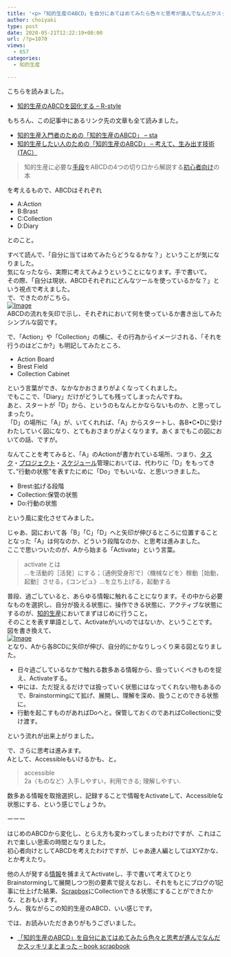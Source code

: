 ```yaml
---
title: '<p>「知的生産のABCD」を自分にあてはめてみたら色々と思考が進んでなんだかスッキリまとまった<br />'
author: choiyaki
type: post
date: 2020-05-21T12:22:19+00:00
url: /?p=1070
views:
  - 657
categories:
  - 知的生産

---
```

こちらを読みました。

  * [知的生産のABCDを図化する – R-style][1]

もちろん、この記事中にあるリンク先の文章も全て読みました。

  * [知的生産入門者のための「知的生産のABCD」 &#8211; sta][2]
  * [知的生産したい人のための「知的生産のABCD」 &#8211; 考えて、生み出す技術(TAC）][3]

> 知的生産に必要な[手段][4]をABCDの4つの切り口から解説する[初心者向け][5]の本

を考えるもので、ABCDはそれぞれ

  * A:Action
  * B:Brast
  * C:Collection
  * D:Diary

とのこと。

すべて読んで、「自分に当てはめてみたらどうなるかな？」ということが気になりました。  
気になったなら、実際に考えてみようということになります。手で書いて。  
その際、「自分は現状、ABCDそれぞれにどんなツールを使っているかな？」という視点で考えました。  
で、できたのがこちら。  
[![Image][6]][7]  
ABCDの流れを矢印で示し、それぞれにおいて何を使っているか書き出してみたシンプルな図です。

で、「Action」や「Collection」の横に、その行為からイメージされる、「それを行うのはどこか?」も明記してみたところ、

  * Action Board
  * Brest Field
  * Collection Cabinet

という言葉ができ、なかなかおさまりがよくなってくれました。  
でもここで、「Diary」だけがどうしても残ってしまったんですね。  
あと、スタートが「D」から、というのもなんとかならないものか、と思ってしまったり。  
「D」の場所に「A」が、いてくれれば、「A」からスタートし、各B•C•Dに受けわたしていく図になり、とてもおさまりがよくなります。あくまでもこの図においての話、ですが。

なんてことを考てみると、「A」のActionが書かれている場所、つまり、[タスク][8]・[プロジェクト][9]・[スケジュール][10]管理においては、代わりに「D」をもってきて、&#8221;行動の状態&#8221;を表すたにめに「Do」でもいいな、と思いつきました。

  * Brest:拡げる段階
  * Collection:保管の状態
  * Do:行動の状態

という風に変化させてみました。

じゃあ、図において各「B」「C」「D」へと矢印が伸びるところに位置することとなった「A」は何なのか、どういう段階なのか、と思考は進みました。  
ここで思いついたのが、Aから始まる「Activate」という言葉。

> activate とは  
> …を活動的［活発］にする；〔通例受身形で〕〈機械などを〉稼動［始動，起動］させる，《コンピュ》…を立ち上げる，起動する

普段、過ごしていると、あらゆる情報に触れることになります。その中から必要なものを選択し、自分が扱える状態に、操作できる状態に、アクティブな状態にするのが、[知的生産][11]においてまずはじめに行うこと。  
そのことを表す単語として、Activateがいいのではないか、ということです。  
図を書き換えて、  
[![Image][12]][13]  
となり、Aから各BCDに矢印が伸び、自分的にかなりしっくり来る図となりました。

  * 日々過ごしているなかで触れる数多ある情報から、扱っていくべきものを捉え、Activateする。
  * 中には、ただ捉えるだけでは扱っていく状態にはなってくれない物もあるので、Brainstormingにて拡げ、展開し、理解を深め、扱うことのできる状態に。
  * 行動を起こすものがあればDoへと。保管しておくのであればCollectionに受け渡す。

という流れが出来上がりました。

で、さらに思考は進みます。  
Aとして、Accessibleもいけるかも、と。

> accessible  
> 2a〈ものなど〉入手しやすい，利用できる; 理解しやすい.

数多ある情報を取捨選択し、記録することで情報をActivateして、Accessibleな状態にする、という感じでしょうか。

ーーー

はじめのABCDから変化し、とらえ方も変わってしまったわけですが、これはこれで楽しい思索の時間となりました。  
初心者向けとしてABCDを考えたわけですが、じゃあ達人編としてはXYZかな、とか考えたり。

他の人が発する[情報][14]を捕まえてActivateし、手で書いて考えてひとりBrainstormingして展開しつつ別の要素で捉えなおし、それをもとにブログの1記事に仕上げた結果、[Scrapbox][15]にCollectionできる状態にすることができたかな、とおもいます。  
うん、我ながらこの知的生産のABCD、いい感じです。

では、お読みいただきありがもうございました。

  * [「知的生産のABCD」を自分にあてはめてみたら色々と思考が進んでなんだかスッキリまとまった &#8211; book scrapbook][16]

 [1]: https://rashita.net/blog/?p=30069
 [2]: https://scrapbox.io/sta/%E7%9F%A5%E7%9A%84%E7%94%9F%E7%94%A3%E5%85%A5%E9%96%80%E8%80%85%E3%81%AE%E3%81%9F%E3%82%81%E3%81%AE%E3%80%8C%E7%9F%A5%E7%9A%84%E7%94%9F%E7%94%A3%E3%81%AEABCD%E3%80%8D
 [3]: https://scrapbox.io/thinkandcreateteck/%E7%9F%A5%E7%9A%84%E7%94%9F%E7%94%A3%E3%81%97%E3%81%9F%E3%81%84%E4%BA%BA%E3%81%AE%E3%81%9F%E3%82%81%E3%81%AE%E3%80%8C%E7%9F%A5%E7%9A%84%E7%94%9F%E7%94%A3%E3%81%AEABCD%E3%80%8D
 [4]: https://scrapbox.io/choiyaki-hondana/%E6%89%8B%E6%AE%B5
 [5]: https://scrapbox.io/choiyaki-hondana/%E5%88%9D%E5%BF%83%E8%80%85%E5%90%91%E3%81%91
 [6]: https://gyazo.com/60c4f12b990efa265e249ac53ef06541/thumb/1000
 [7]: https://gyazo.com/60c4f12b990efa265e249ac53ef06541
 [8]: https://scrapbox.io/choiyaki-hondana/%E3%82%BF%E3%82%B9%E3%82%AF
 [9]: https://scrapbox.io/choiyaki-hondana/%E3%83%97%E3%83%AD%E3%82%B8%E3%82%A7%E3%82%AF%E3%83%88
 [10]: https://scrapbox.io/choiyaki-hondana/%E3%82%B9%E3%82%B1%E3%82%B8%E3%83%A5%E3%83%BC%E3%83%AB
 [11]: https://scrapbox.io/choiyaki-hondana/%E7%9F%A5%E7%9A%84%E7%94%9F%E7%94%A3
 [12]: https://gyazo.com/859b441d54c8646fca56f1c45319d250/thumb/1000
 [13]: https://gyazo.com/859b441d54c8646fca56f1c45319d250
 [14]: https://scrapbox.io/choiyaki-hondana/%E6%83%85%E5%A0%B1
 [15]: https://scrapbox.io/choiyaki-hondana/Scrapbox
 [16]: https://scrapbox.io/choiyaki-hondana/%E3%80%8C%E7%9F%A5%E7%9A%84%E7%94%9F%E7%94%A3%E3%81%AEABCD%E3%80%8D%E3%82%92%E8%87%AA%E5%88%86%E3%81%AB%E3%81%82%E3%81%A6%E3%81%AF%E3%82%81%E3%81%A6%E3%81%BF%E3%81%9F%E3%82%89%E8%89%B2%E3%80%85%E3%81%A8%E6%80%9D%E8%80%83%E3%81%8C%E9%80%B2%E3%82%93%E3%81%A7%E3%81%AA%E3%82%93%E3%81%A0%E3%81%8B%E3%82%B9%E3%83%83%E3%82%AD%E3%83%AA%E3%81%BE%E3%81%A8%E3%81%BE%E3%81%A3%E3%81%9F